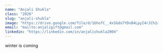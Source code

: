 ```yaml
---
name: "Anjali Shukla"
class: "2026"
slug: "anjali-shukla"
image: "https://drive.google.com/file/d/1GhofC__4xSGdo7YDvB4LpyI4rJCh2ayI/view?usp=drive_link"
email: "mailto:anjaligift@gmail.com"
linkedin: "https://linkedin.com/in/anjalishukla2004"
---
```

winter is coming